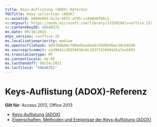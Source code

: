 ```yaml
---
title: Keys-Auflistung (ADOX)-Referenz
TOCTitle: Keys collection (ADOX)
ms:assetid: e604e8b3-bc2a-4075-a7d5-cc840a0f66c2
ms:mtpsurl: https://msdn.microsoft.com/library/JJ250168(v=office.15)
ms:contentKeyID: 48548372
ms.date: 09/18/2015
mtps_version: v=office.15
ms.localizationpriority: medium
ms.openlocfilehash: b097b8bd8cf80ed5eadea4c59d9b90ac30c69186
ms.sourcegitcommit: a1d9041c20256616c9c183f7d1049142a7ac6991
ms.translationtype: MT
ms.contentlocale: de-DE
ms.lasthandoff: 09/24/2021
ms.locfileid: "59626351"
---
```

# <a name="keys-collection-adox-reference"></a>Keys-Auflistung (ADOX)-Referenz

**Gilt für**: Access 2013, Office 2013

- [Keys-Auflistung (ADOX)](keys-collection-adox.md)
- [Eigenschaften, Methoden und Ereignisse der Keys-Auflistung (ADOX)](keys-collection-properties-methods-and-events-adox.md)

